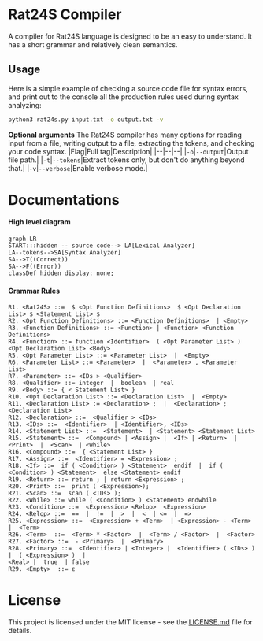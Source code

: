 # Rat24S Compiler
A compiler for Rat24S language is designed to be an easy to understand. It has a short grammar and relatively clean semantics.

## Usage
Here is a simple example of checking a source code file for syntax errors, and print out to the console all the production rules used during syntax analyzing:
```bash
python3 rat24s.py input.txt -o output.txt -v
```
**Optional arguments**
The Rat24S compiler has many options for reading input from a file, writing output to a file, extracting the tokens, and checking your code syntax.
|Flag|Full tag|Description|
|--|--|--|
|`-o`|`--output`|Output file path.|
|`-t`|`--tokens`|Extract tokens only, but don't do anything beyond that.|
|`-v`|`--verbose`|Enable verbose mode.|

# Documentations
#### High level diagram
```mermaid
graph LR
START:::hidden -- source code--> LA[Lexical Analyzer]
LA--tokens-->SA[Syntax Analyzer]
SA-->T((Correct))
SA-->F((Error))
classDef hidden display: none;
```
#### Grammar Rules
```
R1. <Rat24S> ::=  $ <Opt Function Definitions>  $ <Opt Declaration List> $ <Statement List> $
R2. <Opt Function Definitions> ::= <Function Definitions>  | <Empty>
R3. <Function Definitions> ::= <Function> | <Function> <Function Definitions>
R4. <Function> ::= function <Identifier>  ( <Opt Parameter List> ) <Opt Declaration List> <Body>
R5. <Opt Parameter List> ::= <Parameter List>  |  <Empty>
R6. <Parameter List> ::= <Parameter>  |  <Parameter> , <Parameter List>
R7. <Parameter> ::= <IDs > <Qualifier>
R8. <Qualifier> ::= integer  |  boolean  | real
R9. <Body> ::= { < Statement List> }
R10. <Opt Declaration List> ::= <Declaration List>  |  <Empty>
R11. <Declaration List> := <Declaration> ;  |  <Declaration> ; <Declaration List>
R12. <Declaration> ::=  <Qualifier > <IDs>
R13. <IDs> ::=  <Identifier>  | <Identifier>, <IDs>
R14. <Statement List> ::=  <Statement>  | <Statement> <Statement List>
R15. <Statement> ::=  <Compound> | <Assign> |  <If> | <Return>  | <Print>  |  <Scan>  | <While>
R16. <Compound> ::=  { <Statement List> }
R17. <Assign> ::=  <Identifier> = <Expression> ;
R18. <If> ::=  if ( <Condition> ) <Statement>  endif  |  if ( <Condition> ) <Statement>  else <Statement> endif
R19. <Return> ::= return ; | return <Expression> ;
R20. <Print> ::=  print ( <Expression>);
R21. <Scan> ::=  scan ( <IDs> );
R22. <While> ::= while ( <Condition> ) <Statement> endwhile
R23. <Condition> ::=  <Expression> <Relop>  <Expression>
R24. <Relop> ::=  ==  |  !=  |  >  |  <  | <=  |  =>
R25. <Expression> ::=  <Expression> + <Term>  | <Expression> - <Term>  |  <Term>
R26. <Term>  ::=  <Term> * <Factor>  |  <Term> / <Factor>  |  <Factor>
R27. <Factor> ::=  - <Primary>  |  <Primary>
R28. <Primary> ::=  <Identifier> | <Integer> |  <Identifier> ( <IDs> )  |  ( <Expression> )  |  
<Real> |  true  | false
R29. <Empty>  ::= ε
```

# License
This project is licensed under the MIT license - see the [LICENSE.md](LICENSE.md) file for details.